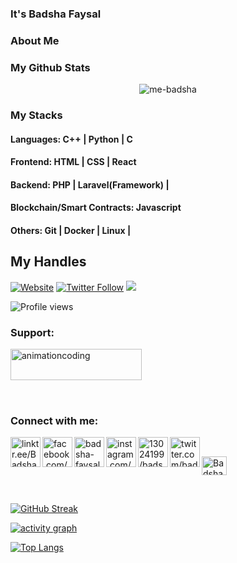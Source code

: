 ### It's Badsha Faysal
### About Me

### My Github Stats
<p align="center"> <img src="https://github-readme-stats.vercel.app/api?username=me-badsha&show_icons=true&count_private=true&theme=dark" alt="me-badsha" />
<br>

### My Stacks
  
#### Languages: C++ | Python | C

#### Frontend: HTML | CSS | React 

#### Backend: PHP | Laravel(Framework) | 

#### Blockchain/Smart Contracts:  Javascript

#### Others: Git | Docker | Linux | 
  
## My Handles
[![Website](https://img.shields.io/website?label=Badsha-Faysal.me&style=for-the-badge&url=https%3A%2F%2Fcodestackr.com)](https://linktr.ee/Badsha_Faysal)
[![Twitter Follow](https://img.shields.io/twitter/follow/badshafaysal0?color=1DA1F2&logo=twitter&style=for-the-badge)](https://twitter.com/intent/follow?original_referer=https%3A%2F%2Fgithub.com%2FcodeSTACKr&screen_name=badshafaysal0)
[<img src="https://img.shields.io/badge/BaFay-151515?style=for-the-badge&logo=SVG&logoColor=79740e">](https://codeforces.com/profile/BaFay)

 ![Profile views](https://gpvc.arturio.dev/me-badsha)


<h3 align="left">Support:</h3>
<p><a href="https://pastebin.ubuntu.com/p/2s8smghw5N/"> <img align="left" src="https://cdn.buymeacoffee.com/buttons/v2/default-yellow.png" height="50" width="210" alt="animationcoding" /></a></p><br><br>

<br><br>

### Connect with me:

[<img align="left" alt="linktr.ee/Badsha_Faysal | website" width="48px" src="https://img.icons8.com/color/48/000000/domain--v1.png" />][website]
[<img align="left" alt="facebook.com/badshafaysal0" width="48px" src="https://img.icons8.com/color/48/000000/facebook-new.png" />][facebook]
[<img align="left" alt="badsha-faysal-a315931a2| Linkedin" width="48px" src="https://img.icons8.com/color/50/000000/linkedin.png" />][linkedin]
[<img align="left" alt="instagram.com/badshafaysal0 | instagram" width="48px" src="https://img.icons8.com/color/50/000000/instagram-new--v1.png" />][instagram]
[<img align="left" alt="13024199/badshafaysal0 | Stackoverflow" width="48px" src="https://img.icons8.com/color/50/000000/stackoverflow.png" />][stack]
[<img align="left" alt="twitter.com/badshafaysal0 | Twitter" width="48px" src="https://img.icons8.com/color/50/000000/twitter--v1.png" />][twitter]

<br />

[website]: https://linktr.ee/Badsha_Faysal
[facebook]: https://www.facebook.com/badshafaysal0/
[linkedin]: https://www.linkedin.com/in/badshafaysal0/
[instagram]: https://www.instagram.com/badshafaysal0/
[stack]: https://stackoverflow.com/users/13024199/badshafaysal0
[twitter]: https://twitter.com/badshafaysal0
<a href="https://youtube.com/channel/UCb4YAWrLP8R3zz_IN8AR9dQ" target="blank"><img align="" src="https://raw.githubusercontent.com/rahuldkjain/github-profile-readme-generator/master/src/images/icons/Social/youtube.svg" alt="Badshafaysal" height="30" width="40" /></a>

<br>

<!--  CONTRIBUTION AND STREAK BLOCK -->
 [![GitHub Streak](https://github-readme-streak-stats.herokuapp.com/?user=me-badsha&currStreakNum=2FD3EB&fire=pink&sideLabels=F00&theme=nightowl)](https://git.io/streak-stats)
 
 <!-- ACTIVITY GRAPH TRACKER -->
[![activity graph](https://activity-graph.herokuapp.com/graph?username=me-badsha&theme=react-dark)](https://github.com/me-badsha/github-readme-activity-graph)
 
 <!--  TOP LANGUAGES STATISTICS -->
 [![Top Langs](https://github-readme-stats.vercel.app/api/top-langs/?username=me-badsha&theme=dark&layout=compact&align=right&width=40%)](https://github.com/me-badsha/github-readme-stats)


